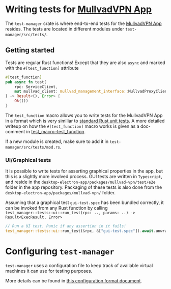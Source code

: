 # Writing tests for [MullvadVPN App](https://github.com/mullvad/mullvadvpn-app/)

The `test-manager` crate is where end-to-end tests for the [MullvadVPN
App](https://github.com/mullvad/mullvadvpn-app/) resides. The tests are located
in different modules under `test-manager/src/tests/`.

## Getting started

Tests are regular Rust functions! Except that they are also `async` and marked
with the `#[test_function]` attribute

```rust
#[test_function]
pub async fn test(
    rpc: ServiceClient,
    mut mullvad_client: mullvad_management_interface::MullvadProxyClient,
) -> Result<(), Error> {
    Ok(())
}
```

The `test_function` macro allows you to write tests for the MullvadVPN App in a
format which is very similiar to [standard Rust unit
tests](https://doc.rust-lang.org/book/ch11-01-writing-tests.html). A more
detailed writeup on how the `#[test_function]` macro works is given as a
doc-comment in [test_macro::test_function](./test_macro/src/lib.rs).

If a new module is created, make sure to add it in
`test-manager/src/tests/mod.rs`.

### UI/Graphical tests

It is possible to write tests for asserting graphical properties in the app, but
this is a slightly more involved process. GUI tests are written in `Typescript`,
and reside in the `desktop-electron-app/packages/mullvad-vpn/test/e2e` folder in the app repository.
Packaging of these tests is also done from the `desktop-electron-app/packages/mullvad-vpn/` folder.

Assuming that a graphical test `gui-test.spec` has been bundled correctly, it
can be invoked from any Rust function by calling
`test_manager::tests::ui::run_test(rpc:
.., params: ..) -> Result<ExecResult,
Error>`

```rust
// Run a UI test. Panic if any assertion in it fails!
test_manager::tests::ui::run_test(&rpc, &["gui-test.spec"]).await.unwrap()
```

# Configuring `test-manager`

`test-manager` uses a configuration file to keep track of available virtual machines it can use for testing purposes.

More details can be found in [this configuration format document](./docs/config.md).
